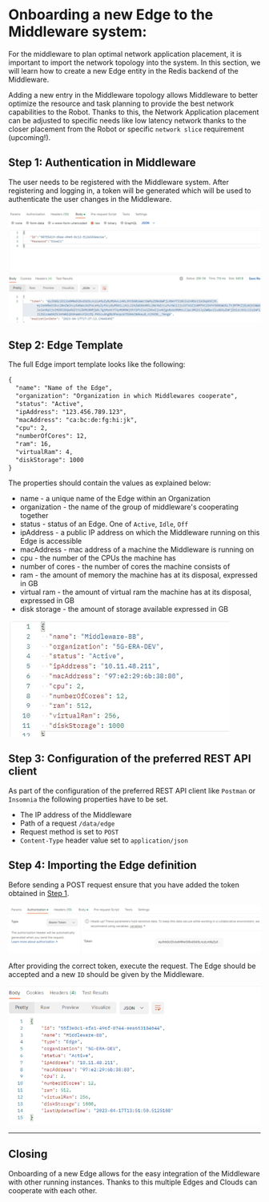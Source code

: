 # Onboarding a new Edge to the Middleware system:

For the middleware to plan optimal network application placement, it is important to import the network topology into the system. In this section, we will learn how to create a new Edge entity in the Redis backend of the Middleware.

Adding a new entry in the Middleware topology allows Middleware to better optimize the resource and task planning to provide the best network capabilities to the Robot. Thanks to this, the Network Application placement can be adjusted to specific needs like low latency network thanks to the closer placement from the Robot or specific `network slice` requirement (upcoming!).

## Step 1: Authentication in Middleware

The user needs to be registered with the Middleware system. After registering and logging in, a token will be generated which will be used to authenticate the user changes in the Middleware. 

![image](img/tokengenerated.jpg)
 
## Step 2: Edge Template


The full Edge import template looks like the following:
```
{
  "name": "Name of the Edge",
  "organization": "Organization in which Middlewares cooperate",
  "status": "Active",
  "ipAddress": "123.456.789.123",
  "macAddress": "ca:bc:de:fg:hi:jk",
  "cpu": 2,
  "numberOfCores": 12,
  "ram": 16,
  "virtualRam": 4,
  "diskStorage": 1000
}
```

The properties should contain the values as explained below:

* name - a unique name of the Edge within an Organization
* organization - the name of the group of middleware's cooperating together
* status - status of an Edge. One of `Active`, `Idle`, `Off`
* ipAddress - a public IP address on which the Middleware running on this Edge is accessible
* macAddress - mac address of a machine the Middleware is running on
* cpu - the number of the CPUs the machine has
* number of cores - the number of cores the machine consists of
* ram - the amount of memory the machine has at its disposal, expressed in GB
* virtual ram - the amount of virtual ram the machine has at its disposal, expressed in GB
* disk storage - the amount of storage available expressed in GB


![image](img/EdgeTemplate.jpg)

## Step 3: Configuration of the preferred REST API client

As part of the configuration of the preferred REST API client like `Postman` or `Insomnia` the following properties have to be set.

* The IP address of the Middleware
* Path of a request `/data/edge`
* Request method is set to `POST`
* `Content-Type` header value set to `application/json`


## Step 4: Importing the Edge definition

Before sending a POST request ensure that you have added the token obtained in [Step 1](#step-1-authentication-in-middleware).

![image](img/Auth.jpg)


After providing the correct token, execute the request. The Edge should be accepted and a new `ID` should be given by the Middleware.

![onboarded Edge](img/OnboardedEdge.png)

---

## Closing

Onboarding of a new Edge allows for the easy integration of the Middleware with other running instances. Thanks to this multiple Edges and Clouds can cooperate with each other.
